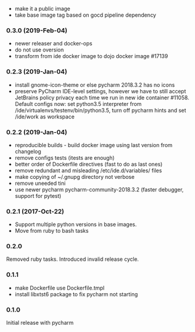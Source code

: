* make it a public image
* take base image tag based on gocd pipeline dependency

### 0.3.0 (2019-Feb-04)

* newer releaser and docker-ops
* do not use oversion
* transform from ide docker image to dojo docker image #17139

### 0.2.3 (2019-Jan-04)

* install gnome-icon-theme or else pycharm 2018.3.2 has no icons
* preserve PyCharm IDE-level settings, however we have to still accept JetBrains
 policy privacy each time we run in new ide container #11058. Default configs now:
 set python3.5 interpreter from /ide/virtualenvs/testenv/bin/python3.5,
 turn off pycharm hints and set /ide/work as workspace

### 0.2.2 (2019-Jan-04)

* reproducible builds - build docker image using last version from changelog
* remove configs tests (itests are enough)
* better order of Dockerfile directives (fast to do as last ones)
* remove redundant and misleading /etc/ide.d/variables/ files
* make copying of ~/.gnupg directory not verbose
* remove uneeded tini
* use newer pycharm pycharm-community-2018.3.2 (faster debugger, support for pytest)

### 0.2.1 (2017-Oct-22)

 * Support multiple python versions in base images.
 * Move from ruby to bash tasks

### 0.2.0

Removed ruby tasks.
Introduced invalid release cycle.

### 0.1.1

 * make Dockerfile use Dockerfile.tmpl
 * install libxtst6 package to fix pycharm not starting

### 0.1.0

Initial release with pycharm
